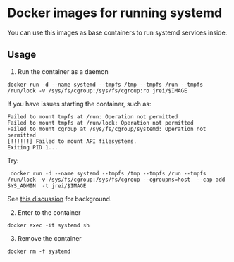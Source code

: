 # Docker images for running systemd

You can use this images as base containers to run systemd services inside.

## Usage

1. Run the container as a daemon

`docker run -d --name systemd --tmpfs /tmp --tmpfs /run --tmpfs /run/lock -v /sys/fs/cgroup:/sys/fs/cgroup:ro jrei/$IMAGE`

If you have issues starting the container, such as:

```
Failed to mount tmpfs at /run: Operation not permitted
Failed to mount tmpfs at /run/lock: Operation not permitted
Failed to mount cgroup at /sys/fs/cgroup/systemd: Operation not permitted
[!!!!!!] Failed to mount API filesystems.
Exiting PID 1...
```

Try:

```
 docker run -d --name systemd --tmpfs /tmp --tmpfs /run --tmpfs /run/lock -v /sys/fs/cgroup:/sys/fs/cgroup --cgroupns=host  --cap-add SYS_ADMIN  -t jrei/$IMAGE
```

See [this discussion](https://github.com/moby/moby/issues/42275) for background.

2. Enter to the container

`docker exec -it systemd sh`

3. Remove the container

`docker rm -f systemd`
